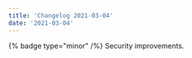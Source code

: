 ```yaml
---
title: 'Changelog 2021-03-04'
date: '2021-03-04'
---
```

{% badge type="minor" /%}  Security improvements.
